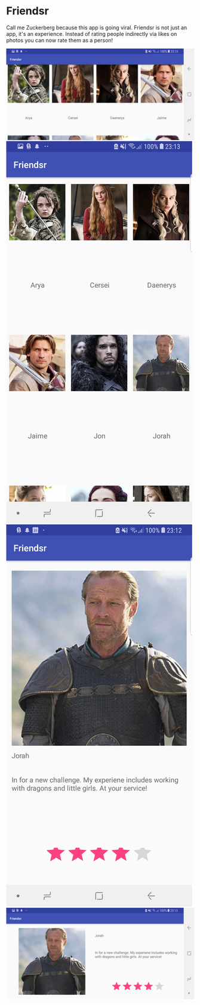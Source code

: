 # Friendsr
Call me Zuckerberg because this app is going viral. Friendsr is not just an app, it's an experience. Instead of rating people indirectly via likes on photos you can now rate them as a person!

![alt text](https://github.com/LucVermeer/Friendsr/blob/master/WhatsApp%20Image%202019-04-18%20at%2023.18.07.jpeg)
![alt text](https://github.com/LucVermeer/Friendsr/blob/master/WhatsApp%20Image%202019-04-18%20at%2023.18.07%20(1).jpeg)
![alt text](https://github.com/LucVermeer/Friendsr/blob/master/WhatsApp%20Image%202019-04-18%20at%2023.18.07%20(2).jpeg)
![alt text](https://github.com/LucVermeer/Friendsr/blob/master/WhatsApp%20Image%202019-04-18%20at%2023.18.08.jpeg)
